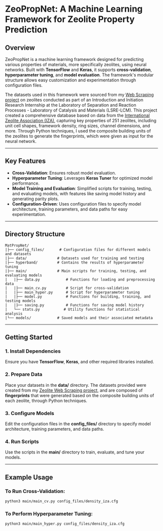 # **ZeoPropNet: A Machine Learning Framework for Zeolite Property Prediction**

## **Overview**

ZeoPropNet is a machine learning framework designed for predicting various properties of materials, more specifically zeolites, using neural networks. Built with **TensorFlow** and **Keras**, it supports **cross-validation**, **hyperparameter tuning**, and **model evaluation**. The framework's modular structure allows easy customization and experimentation through configuration files.

The datasets used in this framework were sourced from my [Web Scraping project](https://github.com/mfaria-p/Webscrapping_zeolites.git) on zeolites conducted as part of an Introduction and Initiation Research Internship at the Laboratory of Separation and Reaction Processes - Laboratory of Catalysis and Materials (LSRE-LCM). This project created a comprehensive database based on data from the [International Zeolite Association (IZA)](https://www.iza-structure.org/databases/), capturing key properties of 251 zeolites, including unit cell shapes, framework density, ring sizes, channel dimensions, and more. Through Python techniques, I used the composite building units of the zeolites to generate the fingerprints, which were given as input for the neural network.

---

## **Key Features**

- **Cross-Validation**: Ensures robust model evaluation.
- **Hyperparameter Tuning**: Leverages **Keras Tuner** for optimized model performance.
- **Model Training and Evaluation**: Simplified scripts for training, testing, and evaluating models, with features like saving model history and generating parity plots.
- **Configuration-Driven**: Uses configuration files to specify model architecture, training parameters, and data paths for easy experimentation.

---

## **Directory Structure**

```
MatPropNet/
|├── config_files/       # Configuration files for different models and datasets
|├── data/              # Datasets used for training and testing
|├── hyperband/         # Contains the results of hyperparameter tuning
|├── main/              # Main scripts for training, testing, and evaluating models
|   |├── data.py            # Functions for loading and preprocessing data
|   |├── main_cv.py         # Script for cross-validation
|   |├── main_hyper.py      # Script for hyperparameter tuning
|   |├── model.py           # Functions for building, training, and testing models
|   |├── saving.py          # Functions for saving model history
|   └── stats.py           # Utility functions for statistical analysis
|└── models/            # Saved models and their associated metadata
```

---

## **Getting Started**

### **1. Install Dependencies**

Ensure you have **TensorFlow**, **Keras**, and other required libraries installed.

### **2. Prepare Data**

Place your datasets in the **data/** directory. The datasets provided were created from my [Zeolite Web Scraping project](https://github.com/mfaria-p/Webscrapping_zeolites.git), and are composed of **fingerprints** that were generated based on the composite building units of each zeolite, through Python techniques.

### **3. Configure Models**

Edit the configuration files in the **config_files/** directory to specify model architecture, training parameters, and data paths.

### **4. Run Scripts**

Use the scripts in the **main/** directory to train, evaluate, and tune your models.

---

## **Example Usage**

### **To Run Cross-Validation:**

```bash
python3 main/main_cv.py config_files/density_iza.cfg
```

### **To Perform Hyperparameter Tuning:**

```bash
python3 main/main_hyper.py config_files/density_iza.cfg
```



